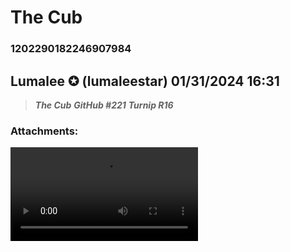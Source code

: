 # The Cub
### 1202290182246907984
## Lumalee ✪ (lumaleestar) 01/31/2024 16:31 

> ***The Cub***
> ***GitHub #221***
> ***Turnip R16***
### Attachments: 
![The_Cub.mp4](https://yuzudiscordbackup.s3.us-west-2.amazonaws.com/files-media/1202290182246907984_The_Cub.mp4)

